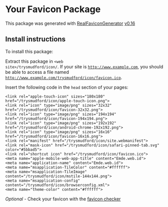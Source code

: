 # Your Favicon Package

This package was generated with [RealFaviconGenerator](https://realfavicongenerator.net/) [v0.16](https://realfavicongenerator.net/change_log#v0.16)

## Install instructions

To install this package:

Extract this package in <code>&lt;web site&gt;/trysmudford/icon/</code>. If your site is <code>http://www.example.com</code>, you should be able to access a file named <code>http://www.example.com/trysmudford/icon/favicon.ico</code>.

Insert the following code in the `head` section of your pages:

    <link rel="apple-touch-icon" sizes="180x180" href="/trysmudford/icon/apple-touch-icon.png">
    <link rel="icon" type="image/png" sizes="32x32" href="/trysmudford/icon/favicon-32x32.png">
    <link rel="icon" type="image/png" sizes="194x194" href="/trysmudford/icon/favicon-194x194.png">
    <link rel="icon" type="image/png" sizes="192x192" href="/trysmudford/icon/android-chrome-192x192.png">
    <link rel="icon" type="image/png" sizes="16x16" href="/trysmudford/icon/favicon-16x16.png">
    <link rel="manifest" href="/trysmudford/icon/site.webmanifest">
    <link rel="mask-icon" href="/trysmudford/icon/safari-pinned-tab.svg" color="#5bbad5">
    <link rel="shortcut icon" href="/trysmudford/icon/favicon.ico">
    <meta name="apple-mobile-web-app-title" content="Emde.web.id">
    <meta name="application-name" content="Emde.web.id">
    <meta name="msapplication-TileColor" content="#ffffff">
    <meta name="msapplication-TileImage" content="/trysmudford/icon/mstile-144x144.png">
    <meta name="msapplication-config" content="/trysmudford/icon/browserconfig.xml">
    <meta name="theme-color" content="#ffffff">

*Optional* - Check your favicon with the [favicon checker](https://realfavicongenerator.net/favicon_checker)